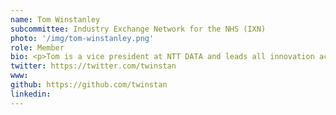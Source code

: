 ```yaml
---
name: Tom Winstanley
subcommittee: Industry Exchange Network for the NHS (IXN)
photo: '/img/tom-winstanley.png'
role: Member
bio: <p>Tom is a vice president at NTT DATA and leads all innovation activities in the UK, Ireland and the Benelux region. With 20 years of consulting and scaled programme delivery experience on the interface between business, customer experience and technology innovation, he leads business, creative and technology teams to enable create outstanding experiences for clients in the private and public sector and their stakeholders. He is responsible for all innovation activities from technology scouting and R&D, through co-creation and product scaling across industries and has been actively involved in the UCL IXN programme for 2 years, acting as a mentor and industrial advisor.</p>
twitter: https://twitter.com/twinstan
www: 
github: https://github.com/twinstan
linkedin: 
---
```

